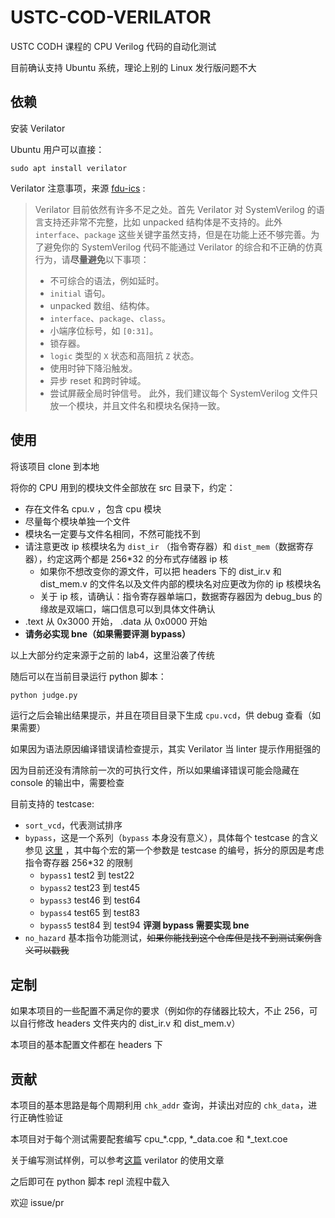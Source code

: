 # USTC-COD-VERILATOR

USTC CODH 课程的 CPU Verilog 代码的自动化测试

目前确认支持 Ubuntu 系统，理论上别的 Linux 发行版问题不大

## 依赖

安装 Verilator

Ubuntu 用户可以直接：

```
sudo apt install verilator
```

Verilator 注意事项，来源 [fdu-ics](https://fducslg.github.io/ICS-2021Spring-FDU/misc/verilate.html) :

> Verilator 目前依然有许多不足之处。首先 Verilator 对 SystemVerilog 的语言支持还非常不完整，比如 unpacked 结构体是不支持的。此外 `interface`、`package` 这些关键字虽然支持，但是在功能上还不够完善。为了避免你的 SystemVerilog 代码不能通过 Verilator 的综合和不正确的仿真行为，请**尽量避免**以下事项：
>
> - 不可综合的语法，例如延时。
> - `initial` 语句。
> - unpacked 数组、结构体。
> - `interface`、`package`、`class`。
> - 小端序位标号，如 `[0:31]`。
> - 锁存器。
> - `logic` 类型的 `X` 状态和高阻抗 `Z` 状态。
> - 使用时钟下降沿触发。
> - 异步 reset 和跨时钟域。
> - 尝试屏蔽全局时钟信号。
>   此外，我们建议每个 SystemVerilog 文件只放一个模块，并且文件名和模块名保持一致。

## 使用

将该项目 clone 到本地

将你的 CPU 用到的模块文件全部放在 src 目录下，约定：

- 存在文件名 cpu.v ，包含 cpu 模块
- 尽量每个模块单独一个文件
- 模块名一定要与文件名相同，不然可能找不到
- 请注意更改 ip 核模块名为 `dist_ir` （指令寄存器）和 `dist_mem`（数据寄存器），约定这两个都是 256\*32 的分布式存储器 ip 核
  - 如果你不想改变你的源文件，可以把 headers 下的 dist_ir.v 和 dist_mem.v 的文件名以及文件内部的模块名对应更改为你的 ip 核模块名
  - 关于 ip 核，请确认：指令寄存器单端口，数据寄存器因为 debug_bus 的缘故是双端口，端口信息可以到具体文件确认
- .text 从 0x3000 开始， .data 从 0x0000 开始
- **请务必实现 bne（如果需要评测 bypass）**

以上大部分约定来源于之前的 lab4，这里沿袭了传统

随后可以在当前目录运行 python 脚本：

```bash
python judge.py
```

运行之后会输出结果提示，并且在项目目录下生成 `cpu.vcd`，供 debug 查看（如果需要）

如果因为语法原因编译错误请检查提示，其实 Verilator 当 linter 提示作用挺强的

因为目前还没有清除前一次的可执行文件，所以如果编译错误可能会隐藏在 console 的输出中，需要检查

目前支持的 testcase:

- `sort_vcd`，代表测试排序
- `bypass`，这是一个系列（`bypass` 本身没有意义），具体每个 testcase 的含义参见 [这里](https://github.com/cs3001h/cs3001h.tests/blob/main/isa/rv32mi/bypass.S) ，其中每个宏的第一个参数是 testcase 的编号，拆分的原因是考虑指令寄存器 256\*32 的限制
  - `bypass1` test2 到 test22
  - `bypass2` test23 到 test45
  - `bypass3` test46 到 test64
  - `bypass4` test65 到 test83
  - `bypass5` test84 到 test94
  **评测 bypass 需要实现 bne**
- `no_hazard` 基本指令功能测试，~~如果你能找到这个仓库但是找不到测试案例含义可以戳我~~

## 定制

如果本项目的一些配置不满足你的要求（例如你的存储器比较大，不止 256，可以自行修改 headers 文件夹内的 dist_ir.v 和 dist_mem.v）

本项目的基本配置文件都在 headers 下

## 贡献

本项目的基本思路是每个周期利用 `chk_addr` 查询，并读出对应的 `chk_data`，进行正确性验证

本项目对于每个测试需要配套编写 cpu\_\*.cpp, \*\_data.coe 和 \*\_text.coe

关于编写测试样例，可以参考[这篇](http://www.sunnychen.top/2019/07/25/%E8%B7%A8%E8%AF%AD%E8%A8%80%E7%9A%84Verilator%E4%BB%BF%E7%9C%9F%EF%BC%9A%E4%BD%BF%E7%94%A8%E8%BF%9B%E7%A8%8B%E9%97%B4%E9%80%9A%E4%BF%A1/) verilator 的使用文章

之后即可在 python 脚本 repl 流程中载入

欢迎 issue/pr
